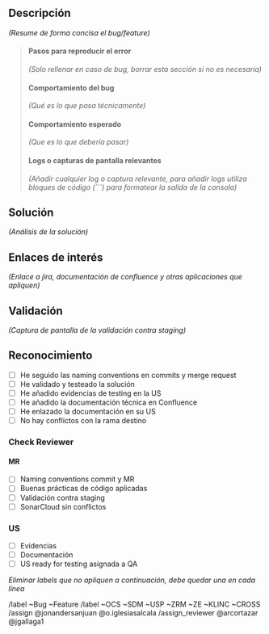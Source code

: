 ## Descripción

_(Resume de forma concisa el bug/feature)_

> #### Pasos para reproducir el error
>
> _(Solo rellenar en caso de bug, borrar esta sección si no es necesaria)_
>
> #### Comportamiento del bug
>
> _(Qué es lo que pasa técnicamente)_
>
> #### Comportamiento esperado
>
> _(Que es lo que debería pasar)_
>
> #### Logs o capturas de pantalla relevantes
>
> _(Añadir cualquier log o captura relevante, para añadir logs utiliza bloques de código (\`\`\`) para formatear la salida de la consola)_

## Solución

_(Análisis de la solución)_

## Enlaces de interés

_(Enlace a jira, documentación de confluence y otras aplicaciones que apliquen)_

## Validación

_(Captura de pantalla de la validación contra staging)_

## Reconocimiento

* [ ] He seguido las naming conventions en commits y merge request
* [ ] He validado y testeado la solución
* [ ] He añadido evidencias de testing en la US
* [ ] He añadido la documentación técnica en Confluence
* [ ] He enlazado la documentación en su US
* [ ] No hay conflictos con la rama destino

### Check Reviewer

#### MR

* [ ] Naming conventions commit y MR
* [ ] Buenas prácticas de código aplicadas
* [ ] Validación contra staging
* [ ] SonarCloud sin conflictos

### US

* [ ] Evidencias 
* [ ] Documentación
* [ ] US ready for testing asignada a QA

_Eliminar labels que no apliquen a continuación, debe quedar una en cada línea_

/label ~Bug ~Feature
/label ~OCS ~SDM ~USP ~ZRM ~ZE ~KLINC ~CROSS
/assign @jonandersanjuan @o.iglesiasalcala
/assign_reviewer @arcortazar @jgallaga1 
